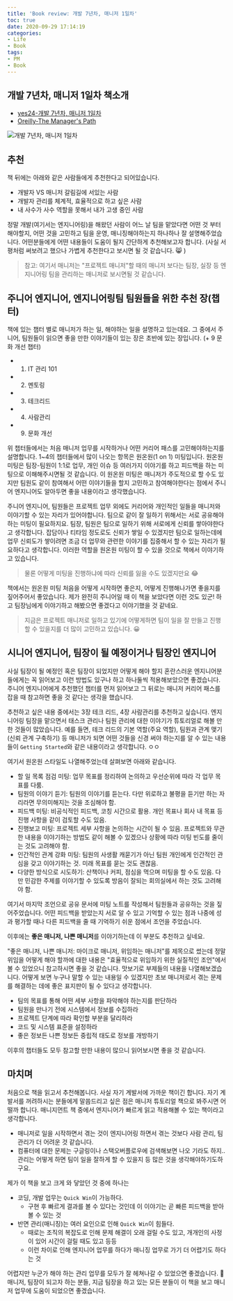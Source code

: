 ```yaml
---
title: 'Book review: 개발 7년차, 매니저 1일차'
toc: true
date: 2020-09-29 17:14:19
categories:
- Life
- Book
tags:
- PM
- Book
---
```


## 개발 7년차, 매니저 1일차 책소개

- [yes24-개발 7년차, 매니저 1일차](https://www.yes24.com/Product/Goods/87336637)
- [Oreilly-The Manager's Path](https://www.oreilly.com/library/view/the-managers-path/9781491973882/)

![개발 7년차, 매니저 1일차](https://image.yes24.com/goods/87336637/800x0)

## 추천

책 뒤에는 아래와 같은 사람들에게 추천한다고 되어있습니다.

- 개발자 VS 매니저 갈림길에 서있는 사람
- 개발자 관리를 체계적, 효율적으로 하고 싶은 사람
- 내 사수가 사수 역할을 못해서 내가 고생 중인 사람

정말 개발(여기서는 엔지니어링)을 해왔던 사람이 어느 날 팀을 맡았다면 어떤 것 부터 해야할지, 어떤 것을 고민하고 팀을 운영, 매니징해야하는지 하나하나 잘 설명해주었습니다.
어떤분들에게 어떤 내용들이 도움이 될지 간단하게 추천해보고자 합니다. (사실 서평처럼 써보려고 했으나 가볍게 추천한다고 보시면 될 것 같습니다. 😸 )

> 참고: 여기서 매니저는 "프로젝트 매니저"할 때의 매니저 보다는 팀장, 실장 등 엔지니어링 팀을 관리하는 매니저로 보시면될 것 같습니다.

## 주니어 엔지니어, 엔지니어링팀 팀원들을 위한 추천 장(챕터)

책에 있는 챕터 별로 매니저가 하는 일, 해야하는 일을 설명하고 있는데요.
그 중에서 주니어, 팀원들이 읽으면 좋을 만한 이야기들이 있는 장은 초반에 있는 장입니다. (+ 9 문화 개선 챕터)

- 1) IT 관리 101
- 2) 멘토링
- 3) 테크리드
- 4) 사람관리
- 9) 문화 개선

위 챕터들에서는 처음 매니저 업무를 시작하거나 어떤 커리어 패스를 고민해야하는지를 설명합니다.
1~4의 챕터들에서 많이 나오는 항목은 원온원(1 on 1) 미팅입니다.
원온원 미팅은 팀장-팀원이 1:1로 업무, 개인 이슈 등 여러가지 이야기를 하고 피드백을 하는 미팅으로 이해해주시면될 것 같습니다.
이 원온원 미팅은 매니저가 주도적으로 할 수도 있지만 팀원도 같이 참여해서 어떤 이야기들을 할지 고민하고 참여해야한다는 점에서 주니어 엔지니어도 알아두면 좋을 내용이라고 생각했습니다.

주니어 엔지니어, 팀원들은 프로젝트 업무 외에도 커리어와 개인적인 일들을 매니저와 이야기할 수 있는 자리가 있어야합니다. 팀으로 같이 잘 일하기 위해서는 서로 공유해야하는 미팅이 필요하지요.
팀장, 팀원은 팀으로 일하기 위해 서로에게 신뢰를 쌓아야한다고 생각합니다. 잡담이나 티타임 정도로도 신뢰가 쌓일 수 있겠지만 팀으로 일하는데에 업무 신뢰도가 쌓이려면 조금 더 업무와 관련한 이야기를 집중해서 할 수 있는 자리가 필요하다고 생각합니다.
이러한 역할을 원온원 미팅이 할 수 있을 것으로 책에서 이야기하고 있습니다.

> 물론 어떻게 미팅을 진행하냐에 따라 신뢰를 잃을 수도 있겠지만요 😂

책에서는 원온원 미팅 처음을 어떻게 시작하면 좋은지, 어떻게 진행해나가면 좋을지를 짚어주어서 좋았습니다.
제가 완전히 주니어일 때 이 책을 보았다면 이런 것도 있군! 하고 팀장님에게 이야기하고 해봤으면 좋겠다고 이야기했을 것 같네요.

> 지금은 프로젝트 매니저로 일하고 있기에 어떻게하면 팀이 일을 잘 만들고 진행할 수 있을지를 더 많이 고민하고 있습니다. 😀

## 시니어 엔지니어, 팀장이 될 예정이거나 팀장인 엔지니어

사실 팀장이 될 예정인 혹은 팀장이 되었지만 어떻게 해야 할지 혼란스러운 엔지니어분들에게는 꼭 읽어보고 이런 방법도 있구나 하고 하나둘씩 적용해보았으면 좋겠습니다.
주니어 엔지니어에게 추천했던 챕터를 먼저 읽어보고 그 뒤로는 매니저 커리어 패스를 잡을 때 참고하면 좋을 것 같다는 생각을 했습니다.

추천하고 싶은 내용 중에서는 3장 테크 리드, 4장 사람관리를 추천하고 싶습니다. 엔지니어링 팀장을 맡으면서 태스크 관리나 팀원 관리에 대한 이야기가 튜토리얼로 해볼 만한 것들이 많았습니다.
예를 들면, 테크 리드의 기본 역할(주요 역할), 팀원과 관계 맺기 (신뢰 관계 구축하기) 등 매니저가 되면 어떤 것들을 신경 써야 하는지를 알 수 있는 내용들이 `Getting Started`와 같은 내용이라고 생각합니다. ㅇㅇ

여기서 원온원 스타일도 나열해주었는데 살펴보면 아래와 같습니다.

- 할 일 목록 점검 미팅: 업무 목표를 정리하여 논의하고 우선순위에 따라 각 업무 목표를 다룸.
- 팀원의 이야기 듣기: 팀원의 이야기를 듣는다. 다만 위로하고 불평을 듣기만 하는 자리라면 무의미해지는 것을 조심해야 함.
- 피드백 미팅: 비공식적인 피드백, 코칭 시간으로 활용. 개인 목표나 회사 내 목표 등 진행 사항을 같이 검토할 수도 있음.
- 진행보고 미팅: 프로젝트 세부 사항을 논의하는 시간이 될 수 있음. 프로젝트와 무관한 내용을 이야기하는 방법도 같이 해볼 수 있겠으나 상황에 따라 미팅 빈도를 줄이는 것도 고려해야 함.
- 인간적인 관계 강화 미팅: 팀원의 사생활 캐묻기가 아닌 팀원 개인에게 인간적인 관심을 갖고 이야기하는 것. 미래 목표를 묻는 것도 괜찮음.
- 다양한 방식으로 시도하기: 산책이나 커피, 점심을 먹으며 미팅을 할 수도 있음. 다만 민감한 주제를 이야기할 수 있도록 방음이 잘되는 회의실에서 하는 것도 고려해야 함.

여기서 마지막 조언으로 공유 문서에 미팅 노트를 작성해서 팀원들과 공유하는 것을 짚어주었습니다.
어떤 피드백을 받았는지 서로 알 수 있고 기억할 수 있는 점과 나중에 성과 평가할 때나 다른 피드백을 줄 때 기억하기 쉬운 점에서 조언을 주었습니다.

이후에는 **좋은 매니저, 나쁜 매니저**를 이야기하는데 이 부분도 추천하고 싶네요.

"좋은 매니저, 나쁜 매니저: 마이크로 매니저, 위임하는 매니저"를 제목으로 썼는데 정말 위임을 어떻게 해야 할까에 대한 내용은 "효율적으로 위임하기 위한 실질적인 조언"에서 볼 수 있었으니 참고하시면 좋을 것 같습니다.
맛보기로 부제들의 내용을 나열해보겠습니다. 어떻게 보면 누구나 말할 수 있는 내용일 수 있겠지만 초보 매니저로서 겪는 문제를 해결하는 데에 좋은 표지판이 될 수 있다고 생각합니다.

- 팀의 목표를 통해 어떤 세부 사항을 파악해야 하는지를 판단하라
- 팀원을 만나기 전에 시스템에서 정보를 수집하라
- 프로젝트 단계에 따라 확인할 부분을 달리하라
- 코드 및 시스템 표준을 설정하라
- 좋은 정보든 나쁜 정보든 중립적 태도로 정보를 개방하기

이후의 챕터들도 모두 참고할 만한 내용이 많으니 읽어보시면 좋을 것 같습니다.

## 마치며

처음으로 책을 읽고서 추천해봅니다. 사실 자기 계발서에 가까운 책이긴 합니다.
자기 계발서를 꺼려하시는 분들에게 말씀드리고 싶은 점은 매니저 튜토리얼 책으로 봐주시면 어떨까 합니다.
매니지먼트 책 중에서 엔지니어가 빠르게 읽고 적용해볼 수 있는 책이라고 생각합니다.

- 매니저로 일을 시작하면서 겪는 것이 엔지니어링 하면서 겪는 것보다 사람 관리, 팀 관리가 더 어려운 것 같습니다.
- 컴퓨터에 대한 문제는 구글링이나 스택오버플로우에 검색해보면 나오 기라도 하지.. 관리는 어떻게 하면 팀이 일을 잘하게 할 수 있을지 등 많은 것을 생각해야하기도하구요.

제가 이 책을 보고 크게 와 닿았던 것 중에 하나는

- 코딩, 개발 업무는 `Quick Win`이 가능하다.
  - 구현 후 빠르게 결과를 볼 수 있다는 것인데 이 이야기는 곧 빠른 피드백을 받아볼 수 있는 것
- 반면 관리(매니징)는 여러 요인으로 인해 `Quick Win`이 힘들다.
  - 때로는 조직의 복잡도로 인해 문제 해결이 오래 걸릴 수도 있고, 개개인의 사정이 있어 시간이 걸릴 때도 있고 등등
  - 이런 차이로 인해 엔지니어 업무를 하다가 매니징 업무로 가기 더 어렵기도 하다는 것

어렵지만 누군가 해야 하는 관리 업무를 모두가 잘 헤쳐나갈 수 있었으면 좋겠습니다. 🙏
매니저, 팀장이 되고자 하는 분들, 지금 팀장을 하고 있는 모든 분들이 이 책을 보고 매니저 업무에 도움이 되었으면 좋겠습니다.
